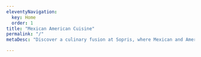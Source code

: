 ```yaml
---
eleventyNavigation:
  key: Home
  order: 1
title: "Mexican American Cuisine"
permalink: "/"
metaDesc: "Discover a culinary fusion at Sopris, where Mexican and American flavors unite. From our never-rushed dining experience to the thrill of game-day events and Taco Tuesday extravaganzas, immerse yourself in a warm, familiar ambiance"

---
```

